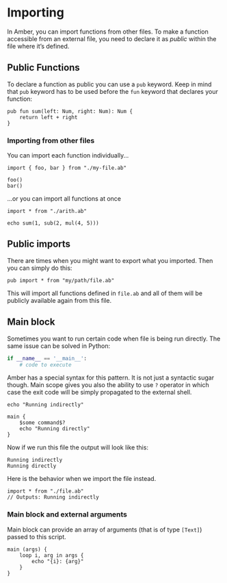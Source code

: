 # Importing

In Amber, you can import functions from other files. To make a function accessible from an external file, you need to declare it as _public_ within the file where it’s defined.

## Public Functions

To declare a function as public you can use a `pub` keyword. Keep in mind that `pub` keyword has to be used before the `fun` keyword that declares your function:

```ab
pub fun sum(left: Num, right: Num): Num {
	return left + right
}
```

### Importing from other files

You can import each function individually...

```ab
import { foo, bar } from "./my-file.ab"

foo()
bar()
```

...or you can import all functions at once

```ab
import * from "./arith.ab"

echo sum(1, sub(2, mul(4, 5)))
```

## Public imports

There are times when you might want to export what you imported. Then you can simply do this:

```ab
pub import * from "my/path/file.ab"
```

This will import all functions defined in `file.ab` and all of them will be publicly available again from this file.

## Main block

Sometimes you want to run certain code when file is being run directly. The same issue can be solved in Python:

```py
if __name__ == '__main__':
	# code to execute
```

Amber has a special syntax for this pattern. It is not just a syntactic sugar though. Main scope gives you also the ability to use `?` operator in which case the exit code will be simply propagated to the external shell.

```ab
echo "Running indirectly"

main {
	$some command$?
	echo "Running directly"
}
```

Now if we run this file the output will look like this:
```
Running indirectly
Running directly
```

Here is the behavior when we import the file instead.

```ab
import * from "./file.ab"
// Outputs: Running indirectly
```


### Main block and external arguments

Main block can provide an array of arguments (that is of type `[Text]`) passed to this script.

```ab
main (args) {
	loop i, arg in args {
		echo "{i}: {arg}"
	}
}
```